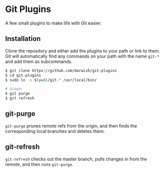 # Git Plugins

A few small plugins to make life with Git easier.

## Installation

Clone the repository and either add the plugins to your path or link to them.
Git will automatically find any commands on your path with the name `git-*` and add them as subcommands.

```bash
$ git clone https://github.com/darwish/git-plugins
$ cd git-plugins
$ sudo ln -s $(pwd)/git-* /usr/local/bin/

# Usage:
$ git purge
$ git refresh
```

## git-purge

`git-purge` prunes remote refs from the origin, and then finds the corresponding local branches and deletes them.

## git-refresh

`git-refresh` checks out the master branch, pulls changes in from the remote, and then runs `git-purge`.
